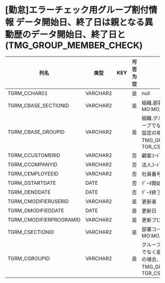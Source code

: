 # [勤怠]エラーチェック用グループ割付情報          データ開始日、終了日は親となる異動歴のデータ開始日、終了日と(TMG_GROUP_MEMBER_CHECK)
| 列名   | 类型   | KEY  | 可否为空 | 注释   |
| ---- | ---- | ---- | ---- | ---- |
|TGRM_CCHAR01|VARCHAR2||是|null|
|TGRM_CBASE_SECTIONID|VARCHAR2||是|組織.部署コード                                                       MO:MO_CSECTIONID_CK           |
|TGRM_CBASE_GROUPID|VARCHAR2||是|組織.グループコード                       グループでなく部署に対する設定の場合、null       TMG_GROUP：TGR_CSECTIONID      |
|TGRM_CCUSTOMERID|VARCHAR2||否|顧客ｺｰﾄﾞ                        固定：01                                                       |
|TGRM_CCOMPANYID|VARCHAR2||否|法人ｺｰﾄﾞ                                                                                    |
|TGRM_CEMPLOYEEID|VARCHAR2||否|社員番号                                                                                      |
|TGRM_DSTARTDATE|DATE||否|ﾃﾞｰﾀ開始日                                                                                   |
|TGRM_DENDDATE|DATE||否|ﾃﾞｰﾀ終了日                                                                                   |
|TGRM_CMODIFIERUSERID|VARCHAR2||是|更新者                                                                                       |
|TGRM_DMODIFIEDDATE|DATE||是|更新日                                                                                       |
|TGRM_CMODIFIERPROGRAMID|VARCHAR2||是|更新プログラムID                                                                                 |
|TGRM_CSECTIONID|VARCHAR2||是|部署コード                                                       MO:MO_CSECTIONID_CK           |
|TGRM_CGROUPID|VARCHAR2||是|グループコード                       グループでなく部署に対する設定の場合、null       TMG_GROUP：TGR_CSECTIONID      |
